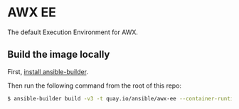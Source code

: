 # AWX EE

The default Execution Environment for AWX.

## Build the image locally

First, [install ansible-builder](https://ansible-builder.readthedocs.io/en/stable/installation/).

Then run the following command from the root of this repo:

```bash
$ ansible-builder build -v3 -t quay.io/ansible/awx-ee --container-runtime=docker # Is podman by default
```
